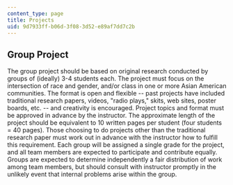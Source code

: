```yaml
---
content_type: page
title: Projects
uid: 9d7933ff-b06d-3f08-3d52-e89af7dd7c2b
---
```


Group Project
-------------

The group project should be based on original research conducted by groups of (ideally) 3-4 students each. The project must focus on the intersection of race and gender, and/or class in one or more Asian American communities. The format is open and flexible -- past projects have included traditional research papers, videos, "radio plays," skits, web sites, poster boards, etc. -- and creativity is encouraged. Project topics and format must be approved in advance by the instructor. The approximate length of the project should be equivalent to 10 written pages per student (four students = 40 pages). Those choosing to do projects other than the traditional research paper must work out in advance with the instructor how to fulfill this requirement. Each group will be assigned a single grade for the project, and all team members are expected to participate and contribute equally. Groups are expected to determine independently a fair distribution of work among team members, but should consult with instructor promptly in the unlikely event that internal problems arise within the group.